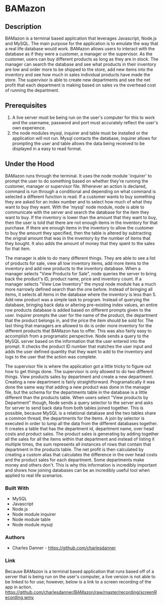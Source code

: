 # BAMazon

## Description

BAMazon is a terminal based application that leverages Javascript, Node.js and MySQL. The main purpose for the application is to emulate the way that a real life database would work. BAMazon allows users to interact with the database as if they were a customer, a manager or the supervisor. As the customer, users can buy different products as long as they are in stock. The manager can search the database and see what products in their inventory are low and order more to be shipped to the store, add new items into the inventory and see how much in sales individual products have made the store. The supervisor is able to create new departments and see the net profit that each department is making based on sales vs the overhead cost of running the department.

## Prerequisites

1. A live server must be being run on the user's computer for this to work and the username, password and port must accurately reflect the user's own experience.
2. the node modules mysql, inquirer and table must be installed or the application will not run. Mysql contacts the database, inquirer allows for prompting the user and table allows the data being received to be displayed in a easy to read format.

## Under the Hood

BAMazon runs through the terminal. It uses the node module 'inquirer' to prompt the user to do something based on whether they're running the customer, manager or supervisor file. Whenever an action is declared, command is run through a conditional and depending on what command is selected a different function is read. If a customer wants to buy something they are asked for an index number and to select how much of what they want to buy they want. With the 'mysql' node module, node is able to communicate with the server and search the database for the item they want to buy. If the inventory is lower than the amount that they want to buy, then the user is told that there are not enough items in the inventory for that purchase. If there are enough items in the inventory to allow the customer to buy the amount they specified, then the table is altered by subtracting the orignal amount that was in the inventory by the number of items that they bought. It also adds the amount of money that they spent to the sales for that item.

The manager is able to do many different things. They are able to see a list of products for sale, view all low inventory items, add more items to the inventory and add new products to the inventory database. When a manager selects "View Products for Sale", node queries the server to bring back the product's ID, product name, price and inventory count. If a manager selects "View Low Inventory" the mysql node module has a much more narrowly defined search than the one before. Instead of bringing all items, it selects all items in the database where the inventory is less than 5. Add new product was a simple task to program. Instead of querying the database, bringing back data or altering pre-existing index values, an entire row products database is added based on different prompts given to the user. Inquirer prompts the user for the name of the product, the department that the product belongs in, and the price the item should be sold for. The last thing that managers are allowed to do is order more inventory for the different products that BAMazon has to offer. This was also fairly easy to accomplish from a programatic perspective. Node sends a query to the MySQL server based on the information that the user entered into the prompt. It checks the product ID number that matches the user input and adds the user defined quantity that they want to add to the inventory and logs to the user that the action was complete.

The supervisor file is where the application got a little tricky to figure out how to get things done. The supervisor is only allowed to do two different things. View products sales by department and create a new department. Creating a new department is fairly straightforward. Programatically it was done the same way that adding a new product was done in the manager file, but the schema for the departments table in the database is a little different than the products table. When users select "View products by Department" though, Node sends a query selector to the server and asks for server to send back data from both tables joined together. This is possible, because MySQL is a relational database and the two tables share a common thread, the departments for the items. A join by selector is executed in order to lump all the data from the different databases together. It creates a table that has the department id, department name, over head costs and product sales. The product sales is generating by adding together all the sales for all the items within that department and instead of listing it multiple times, the sum represents all instances of rows that contain that department in the products table. The net profit is then calculated by creating a custom alias that calculates the difference in the over head costs and the product sales for each department. Some departments make money and others don't. This is why this information is incredibly important and shows how joining databases can be an incredibly useful tool when applied to real life scenarios.

### Built With

* MySQL
* Javascript
* Node.js
* Node module inquirer
* Node module table
* Node module mysql

### Authors

* Charles Danner - https://github.com/charlesdanner

### Link

Because BAMazon is a terminal based application that runs based off of a server that is being run on the user's computer, a live version is not able to be linked to for use; however, below is a link to a screen recording of the app in action.
https://github.com/charlesdanner/BAMazon/raw/master/recording/screenRecording.wmv
